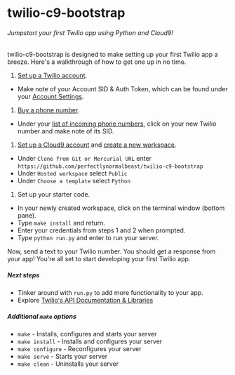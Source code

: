 # twilio-c9-bootstrap
###### Jumpstart your first Twilio app using Python and Cloud9!

twilio-c9-bootstrap is designed to make setting up your first Twilio app a breeze. Here's a walkthrough of how to get one up in no time.

1. [Set up a Twilio account](https://www.twilio.com/try-twilio).
  - Make note of your Account SID & Auth Token, which can be found under your [Account Settings](https://www.twilio.com/user/account/settings).
1. [Buy a phone number](https://www.twilio.com/user/account/phone-numbers/search).
  - Under your [list of incoming phone numbers](https://www.twilio.com/user/account/phone-numbers/incoming), click on your new Twilio number and make note of its SID.
1. [Set up a Cloud9 account](https://c9.io/web/sign-up/free) and [create a new workspace](https://c9.io/new).
  - Under `Clone from Git or Mercurial URL` enter `https://github.com/perfectlynormalbeast/twilio-c9-bootstrap`
  - Under `Hosted workspace` select `Public`
  - Under `Choose a template` select `Python`
1. Set up your starter code.
  - In your newly created workspace, click on the terminal window (bottom pane).
  - Type `make install` and return.
  - Enter your credentials from steps 1 and 2 when prompted.
  - Type `python run.py` and enter to run your server.

Now, send a text to your Twilio number. You should get a response from your app! You're all set to start developing your first Twilio app.

##### Next steps
- Tinker around with `run.py` to add more functionality to your app.
- Explore [Twilio's API Documentation & Libraries](https://www.twilio.com/api)

##### Additional `make` options
- `make` - Installs, configures and starts your server
- `make install` - Installs and configures your server
- `make configure` - Reconfigures your server
- `make serve` - Starts your server
- `make clean` - Uninstalls your server
